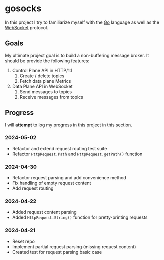 # gosocks

In this project I try to familiarize myself with the [Go](https://go.dev/) language as well
as the [WebSocket](https://de.wikipedia.org/wiki/WebSocket) protocol.

## Goals

My ultimate project goal is to build a non-buffering message broker.
It should be provide the following features:

1. Control Plane API in HTTP/1.1
    1. Create / delete topics
    2. Fetch data plane Metrics
2. Data Plane API in WebSocket
    1. Send messages to topics
    2. Receive messages from topics

## Progress

I will **attempt** to log my progress in this project in this section.

### 2024-05-02

- Refactor and extend request routing test suite
- Refactor `HttpRequest.Path` and `HttpRequest.getPath()` function

### 2024-04-30

- Refactor request parsing and add convenience method
- Fix handling of empty request content
- Add request routing

### 2024-04-22

- Added request content parsing
- Added `HttpRequest.String()` function for pretty-printing requests

### 2024-04-21

- Reset repo
- Implement partial request parsing (missing request content)
- Created test for request parsing basic case
